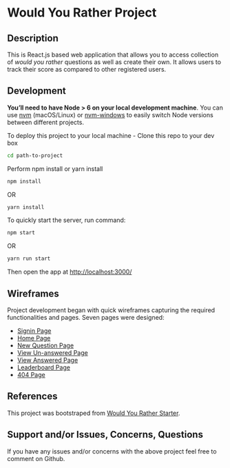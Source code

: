 # Would You Rather Project

## Description

This is React.js based web application that allows you to access collection of _would you rather_ questions as well as create their own. It allows users to track their score as compared to other registered users.

## Development

**You’ll need to have Node > 6 on your local development machine**. You can use [nvm](https://github.com/creationix/nvm#installation) (macOS/Linux) or [nvm-windows](https://github.com/coreybutler/nvm-windows#node-version-manager-nvm-for-windows) to easily switch Node versions between different projects.

To deploy this project to your local machine - Clone this repo to your dev box

```sh
cd path-to-project
```

Perform npm install or yarn install

```sh
npm install
```

OR

```sh
yarn install
```

To quickly start the server, run command:

```sh
npm start
```

OR

```sh
yarn run start
```

Then open the app at [http://localhost:3000/](http://localhost:3000/)

## Wireframes

Project development began with quick wireframes capturing the required functionalities and pages. Seven pages were designed:

- [Signin Page](https://ninjamock.com/s/F1MCTSx)
- [Home Page](https://ninjamock.com/s/F1MCTSx)
- [New Question Page](https://ninjamock.com/s/F1MCTSx)
- [View Un-answered Page](https://ninjamock.com/s/F1MCTSx)
- [View Answered Page](https://ninjamock.com/s/F1MCTSx)
- [Leaderboard Page](https://ninjamock.com/s/F1MCTSx)
- [404 Page](https://ninjamock.com/s/F1MCTSx)

## References

This project was bootstraped from [Would You Rather Starter](https://github.com/udacity/reactnd-project-would-you-rather-starter).

## Support and/or Issues, Concerns, Questions

If you have any issues and/or concerns with the above project feel free to comment on Github.
